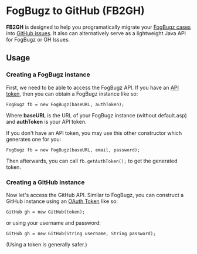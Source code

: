 # FogBugz to GitHub (FB2GH)
**FB2GH** is designed to help you programatically migrate your [FogBugz cases](https://www.fogcreek.com/fogbugz/) into [GitHub issues](https://guides.github.com/features/issues/). It also can alternatively serve as a lightweight Java API for FogBugz or GH Issues.

## Usage

### Creating a FogBugz instance
First, we need to be able to access the FogBugz API. If you have an [API token](http://help.fogcreek.com/8447/how-to-get-a-fogbugz-xml-api-token), then you can obtain a FogBugz instance like so:

`FogBugz fb = new FogBugz(baseURL, authToken);`

Where **baseURL** is the URL of your FogBugz instance (without default.asp) and **authToken** is your API token.

If you don't have an API token, you may use this other constructor which generates one for you:

`FogBugz fb = new FogBugz(baseURL, email, password);`

Then afterwards, you can call `fb.getAuthToken();` to get the generated token.

### Creating a GitHub instance
Now let's access the GitHub API. Similar to FogBugz, you can construct a GitHub instance using an [OAuth Token](https://developer.github.com/v3/oauth/) like so:

`GitHub gh = new GitHub(token);`

or using your username and password:

`GitHub gh = new GitHub(String username, String password);`

(Using a token is generally safer.)
